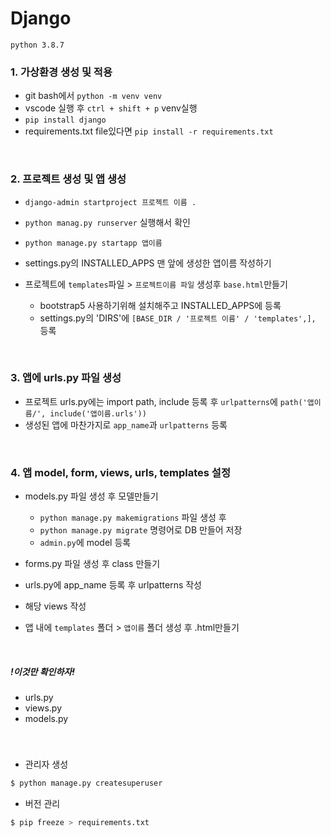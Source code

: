 # Django 

`python 3.8.7`

### 1. 가상환경 생성 및 적용

- git bash에서 `python -m venv venv`
- vscode 실행 후 `ctrl + shift + p`  venv실행
- `pip install django` 
- requirements.txt file있다면 `pip install -r requirements.txt`

 <br>

### 2. 프로젝트 생성 및 앱 생성

- `django-admin startproject 프로젝트 이름 .`
- `python manag.py runserver` 실행해서 확인
- `python manage.py startapp 앱이름`

- settings.py의 INSTALLED_APPS  맨 앞에 생성한 앱이름 작성하기
- 프로젝트에 `templates`파일 > `프로젝트이름 파일` 생성후 `base.html`만들기
  - bootstrap5 사용하기위해 설치해주고 INSTALLED_APPS에 등록
  - settings.py의 'DIRS'에 `[BASE_DIR / '프로젝트 이름' / 'templates',],` 등록

<br>

### 3. 앱에 urls.py 파일 생성

- 프로젝트 urls.py에는 import path, include 등록 후 `urlpatterns`에 `path('앱이름/', include('앱이름.urls'))`
- 생성된 앱에 마찬가지로 `app_name`과 `urlpatterns` 등록

<br>

### 4. 앱 model, form, views, urls, templates 설정

- models.py 파일 생성 후 모델만들기
  - `python manage.py makemigrations` 파일 생성 후
  - `python manage.py migrate` 명령어로 DB 만들어 저장
  - `admin.py`에 model 등록
- forms.py 파일 생성 후 class 만들기
- urls.py에 app_name 등록 후 urlpatterns 작성
- 해당 views 작성
- 앱 내에 `templates` 폴더 > `앱이름` 폴더 생성 후 .html만들기

  <br>

##### !이것만 확인하자!

- urls.py
- views.py
- models.py

<br>

### #

- 관리자 생성 

```bash
$ python manage.py createsuperuser
```

- 버전 관리

```bash
$ pip freeze > requirements.txt
```


